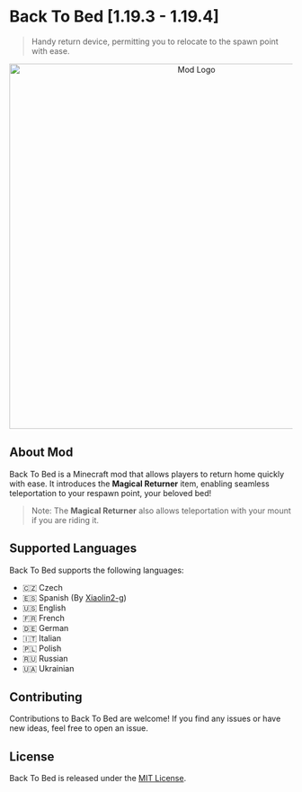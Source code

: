 # Back To Bed [1.19.3 - 1.19.4]

> Handy return device, permitting you to relocate to the spawn point with ease.

<p align="center">
  <img src="https://i.postimg.cc/zBTQTdkj/Back-To-Bad-Logo-v2.png" width="650" alt="Mod Logo">
</p>

## About Mod

Back To Bed is a Minecraft mod that allows players to return home quickly with ease. It introduces the **Magical Returner** item, enabling seamless teleportation to your respawn point, your beloved bed!

> Note: The **Magical Returner** also allows teleportation with your mount if you are riding it.

## Supported Languages

Back To Bed supports the following languages:

* :czech_republic: Czech
* :es: Spanish (By [Xiaolin2-g](https://github.com/Xiaolin2-g))
* :us: English
* :fr: French
* :de: German
* :it: Italian
* :poland: Polish
* :ru: Russian
* :ukraine: Ukrainian

## Contributing

Contributions to Back To Bed are welcome! If you find any issues or have new ideas, feel free to open an issue.

## License

Back To Bed is released under the [MIT License](LICENSE).
